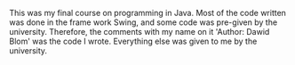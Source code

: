 This was my final course on programming in Java. Most of the code written was done in the frame work Swing, and
some code was pre-given by the university. Therefore, the comments with my name on it 'Author: Dawid Blom' was 
the code I wrote. Everything else was given to me by the university.
